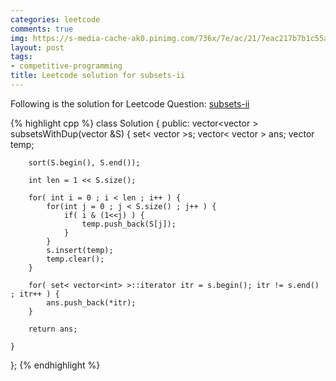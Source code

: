 ```yaml
---
categories: leetcode
comments: true
img: https://s-media-cache-ak0.pinimg.com/736x/7e/ac/21/7eac217b7b1c55ab7fd56758e4e181be.jpg
layout: post
tags:
- competitive-programming
title: Leetcode solution for subsets-ii
---
```


Following is the solution for Leetcode Question: [subsets-ii](https://leetcode.com/problems/subsets-ii/)

{% highlight cpp %}
class Solution {
public:
    vector<vector<int> > subsetsWithDup(vector<int> &S) {
        set< vector<int> >s;
        vector< vector<int> > ans;
        vector<int> temp;
        
        sort(S.begin(), S.end());
        
        int len = 1 << S.size();
        
        for( int i = 0 ; i < len ; i++ ) {
            for(int j = 0 ; j < S.size() ; j++ ) {
                if( i & (1<<j) ) {
                    temp.push_back(S[j]);
                }
            }
            s.insert(temp);
            temp.clear();
        }
        
        for( set< vector<int> >::iterator itr = s.begin(); itr != s.end() ; itr++ ) {
            ans.push_back(*itr);
        }
        
        return ans;
        
    }
};
{% endhighlight %}